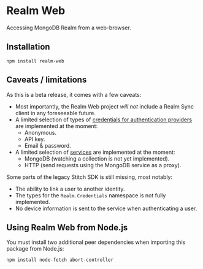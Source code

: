 # Realm Web

Accessing MongoDB Realm from a web-browser.

## Installation

```
npm install realm-web
```

## Caveats / limitations

As this is a beta release, it comes with a few caveats:

- Most importantly, the Realm Web project *will not* include a Realm Sync client in any foreseeable future.
- A limited selection of types of [credentials for authentication providers](https://docs.mongodb.com/stitch/authentication/providers/) are implemented at the moment:
  - Anonymous.
  - API key.
  - Email & password.
- A limited selection of [services](https://docs.mongodb.com/stitch/services/) are implemented at the moment:
  - MongoDB (watching a collection is not yet implemented).
  - HTTP (send requests using the MongoDB service as a proxy).

Some parts of the legacy Stitch SDK is still missing, most notably:
- The ability to link a user to another identity.
- The types for the `Realm.Credentials` namespace is not fully implemented.
- No device information is sent to the service when authenticating a user.

## Using Realm Web from Node.js

You must install two additional peer dependencies when importing this package from Node.js:

```
npm install node-fetch abort-controller
```

